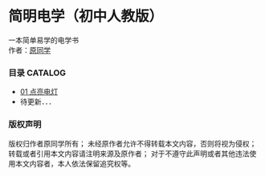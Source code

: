 # 简明电学（初中人教版）
一本简单易学的电学书  
作者：[原同学](https://github.com/XAS-712)  

### 目录 CATALOG
- [01 点亮电灯](pages/01-lightthelight)
- 待更新．．．

### 版权声明
版权归作者原同学所有；
未经原作者允许不得转载本文内容，否则将视为侵权；
转载或者引用本文内容请注明来源及原作者；
对于不遵守此声明或者其他违法使用本文内容者，本人依法保留追究权等。
